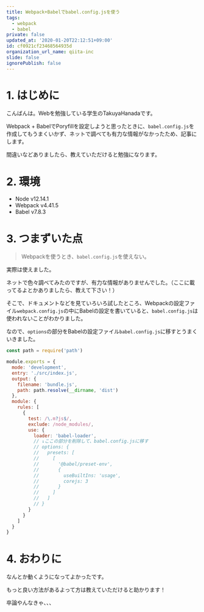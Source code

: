 ```yaml
---
title: Webpack+Babelでbabel.config.jsを使う
tags:
  - webpack
  - babel
private: false
updated_at: '2020-01-20T22:12:51+09:00'
id: cf0921cf23468564935d
organization_url_name: qiita-inc
slide: false
ignorePublish: false
---
```

# 1. はじめに

こんばんは。Webを勉強している学生のTakuyaHanadaです。

Webpack + BabelでPoryfillを設定しようと思ったときに、`babel.config.js`を作成してもうまくいかず、ネットで調べても有力な情報がなかったため、記事にします。

間違いなどありましたら、教えていただけると勉強になります。

# 2. 環境

- Node v12.14.1
- Webpack v4.41.5
- Babel v7.8.3

# 3. つまずいた点

> Webpackを使うとき、`babel.config.js`を使えない。

実際は使えました。

ネットで色々調べてみたのですが、有力な情報がありませんでした。（ここに載ってるよとかありましたら、教えて下さい！）

そこで、ドキュメントなどを見ていろいろ試したところ、Webpackの設定ファイル`webpack.config.js`の中にBabelの設定を書いていると、`babel.config.js`は使われないことがわかりました。

なので、`options`の部分をBabelの設定ファイル`babel.config.js`に移すとうまくいきました。

```js:webpack.config.js
const path = require('path')

module.exports = {
  mode: 'development',
  entry: './src/index.js',
  output: {
    filename: 'bundle.js',
    path: path.resolve(__dirname, 'dist')
  },
  module: {
    rules: [
      {
        test: /\.m?js$/,
        exclude: /node_modules/,
        use: {
          loader: 'babel-loader',
          // ↓ここの部分を削除して、babel.config.jsに移す
          // options: {
          //   presets: [
          //     [
          //       '@babel/preset-env',
          //       {
          //         useBuiltIns: 'usage',
          //         corejs: 3
          //       }
          //     ]
          //   ]
          // }
        }
      }
    ]
  }
}
```

# 4. おわりに

なんとか動くようになってよかったです。

もっと良い方法があるよって方は教えていただけると助かります！

卒論やんなきゃ、、、
